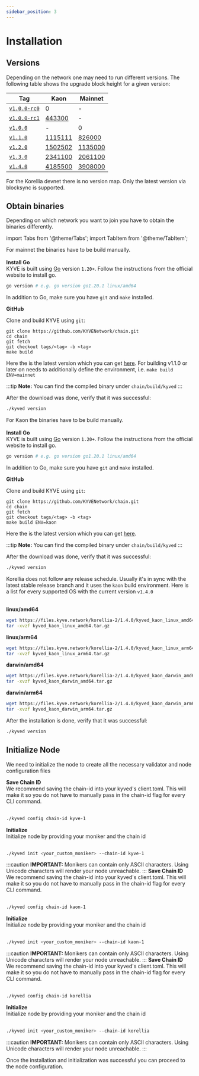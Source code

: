 ```yaml
---
sidebar_position: 3
---
```


# Installation

## Versions

Depending on the network one may need to run different versions. The following
table shows the upgrade block height for a given version:

| Tag                                                                          | Kaon                                                               | Mainnet                                            |
|------------------------------------------------------------------------------|--------------------------------------------------------------------|----------------------------------------------------|
| [`v1.0.0-rc0`](https://github.com/KYVENetwork/chain/releases/tag/v1.0.0-rc0) | 0                                                                  | -                                                  |
| [`v1.0.0-rc1`](https://github.com/KYVENetwork/chain/releases/tag/v1.0.0-rc1) | [443300](https://testnet.mintscan.io/kyve-testnet/blocks/443300)   | -                                                  |
| [`v1.0.0`](https://github.com/KYVENetwork/chain/releases/tag/v1.0.0)         | -                                                                  | 0                                                  |
| [`v1.1.0`](https://github.com/KYVENetwork/chain/releases/tag/v1.1.0)         | [1115111](https://testnet.mintscan.io/kyve-testnet/blocks/1115111) | [826000](https://mintscan.io/kyve/blocks/826000)   |
| [`v1.2.0`](https://github.com/KYVENetwork/chain/releases/tag/v1.2.0)         | [1502502](https://testnet.mintscan.io/kyve-testnet/blocks/1502502) | [1135000](https://mintscan.io/kyve/blocks/1135000) |
| [`v1.3.0`](https://github.com/KYVENetwork/chain/releases/tag/v1.3.0)         | [2341100](https://testnet.mintscan.io/kyve-testnet/blocks/2341100) | [2061100](https://mintscan.io/kyve/blocks/2061100) |
| [`v1.4.0`](https://github.com/KYVENetwork/chain/releases/tag/v1.4.0)         | [4185500](https://testnet.mintscan.io/kyve-testnet/blocks/4185500) | [3908000](https://mintscan.io/kyve/blocks/3908000) |

For the Korellia devnet there is no version map. Only the latest version via
blocksync is supported.

## Obtain binaries

Depending on which network you want to join you have to obtain the binaries differently.

import Tabs from '@theme/Tabs';
import TabItem from '@theme/TabItem';

<Tabs groupId="network">
  <TabItem value="kyve" label="Mainnet">
  For mainnet the binaries have to be build manually.
  <br/><br/>
  <strong>Install Go</strong>
  <br/>
  KYVE is built using <a href="https://go.dev/dl/">Go</a> version <code>1.20+</code>.
  Follow the instructions from the official website to install go.

```bash
go version # e.g. go version go1.20.1 linux/amd64
```

In addition to Go, make sure you have <code>git</code> and <code>make</code> installed.

<strong>GitHub</strong>

Clone and build KYVE using <code>git</code>:

```
git clone https://github.com/KYVENetwork/chain.git
cd chain
git fetch
git checkout tags/<tag> -b <tag>
make build
```

Here the <code><tag/></code> is the latest version which you can get <a href="https://github.com/KYVENetwork/chain/tags">here</a>. 
For building v1.1.0 or later on needs to additionally define the environment, i.e. `make build ENV=mainnet`

:::tip
**Note:** You can find the compiled binary under <code>chain/build/kyved</code>
:::

After the download was done, verify that it was successful:

```bash
./kyved version
```

  </TabItem>
  <TabItem value="kaon" label="Kaon">
  For Kaon the binaries have to be build manually.
  <br/><br/>
  <strong>Install Go</strong>
  <br/>
  KYVE is built using <a href="https://go.dev/dl/">Go</a> version <code>1.20+</code>.
  Follow the instructions from the official website to install go.

```bash
go version # e.g. go version go1.20.1 linux/amd64
```

In addition to Go, make sure you have <code>git</code> and <code>make</code> installed.

<strong>GitHub</strong>

Clone and build KYVE using <code>git</code>:

```
git clone https://github.com/KYVENetwork/chain.git
cd chain
git fetch
git checkout tags/<tag> -b <tag>
make build ENV=kaon
```

Here the <code><tag/></code> is the latest version which you can get <a href="https://github.com/KYVENetwork/chain/tags">here</a>.

:::tip
**Note:** You can find the compiled binary under <code>chain/build/kyved</code>
:::

After the download was done, verify that it was successful:

```bash
./kyved version
```

  </TabItem>
  <TabItem value="korellia" label="Korellia">
    Korellia does not follow any release schedule. Usually it's in sync with the latest
    stable release branch and it uses the <code>kaon</code> build environment.
    Here is a list for every supported OS with the current version <code>v1.4.0</code><br/><br/>

**linux/amd64**

```bash
wget https://files.kyve.network/korellia-2/1.4.0/kyved_kaon_linux_amd64.tar.gz
tar -xvzf kyved_kaon_linux_amd64.tar.gz
```

**linux/arm64**

```bash
wget https://files.kyve.network/korellia-2/1.4.0/kyved_kaon_linux_arm64.tar.gz
tar -xvzf kyved_kaon_linux_arm64.tar.gz
```

**darwin/amd64**

```bash
wget https://files.kyve.network/korellia-2/1.4.0/kyved_kaon_darwin_amd64.tar.gz
tar -xvzf kyved_kaon_darwin_amd64.tar.gz
```

**darwin/arm64**

```bash
wget https://files.kyve.network/korellia-2/1.4.0/kyved_kaon_darwin_arm64.tar.gz
tar -xvzf kyved_kaon_darwin_arm64.tar.gz
```

After the installation is done, verify that it was successful:

```bash
./kyved version
```

  </TabItem>
</Tabs>

## Initialize Node

We need to initialize the node to create all the necessary validator and node configuration files

<Tabs groupId="network">
  <TabItem value="kyve" label="Mainnet">
<strong>Save Chain ID</strong>
<br/>
We recommend saving the chain-id into your kyved's client.toml. This will make it so you do not have to manually pass in the chain-id flag for every CLI command.
<br/><br/>

```bash
./kyved config chain-id kyve-1
```

<strong>Initialize</strong>
<br/>
Initialize node by providing your moniker and the chain id
<br/><br/>

```bash
./kyved init <your_custom_moniker> --chain-id kyve-1
```

:::caution
**IMPORTANT:** Monikers can contain only ASCII characters. Using Unicode characters will render your node unreachable.
:::
</TabItem>
<TabItem value="kaon" label="Kaon">
<strong>Save Chain ID</strong>
<br/>
We recommend saving the chain-id into your kyved's client.toml. This will make it so you do not have to manually pass in the chain-id flag for every CLI command.
<br/><br/>

```bash
./kyved config chain-id kaon-1
```

<strong>Initialize</strong>
<br/>
Initialize node by providing your moniker and the chain id
<br/><br/>

```bash
./kyved init <your_custom_moniker> --chain-id kaon-1
```

:::caution
**IMPORTANT:** Monikers can contain only ASCII characters. Using Unicode characters will render your node unreachable.
:::
</TabItem>
<TabItem value="korellia" label="Korellia">
<strong>Save Chain ID</strong>
<br/>
We recommend saving the chain-id into your kyved's client.toml. This will make it so you do not have to manually pass in the chain-id flag for every CLI command.
<br/><br/>

```bash
./kyved config chain-id korellia
```

<strong>Initialize</strong>
<br/>
Initialize node by providing your moniker and the chain id
<br/><br/>

```bash
./kyved init <your_custom_moniker> --chain-id korellia
```

:::caution
**IMPORTANT:** Monikers can contain only ASCII characters. Using Unicode characters will render your node unreachable.
:::
</TabItem>
</Tabs>

Once the installation and initialization was successful you can proceed to the node configuration.
